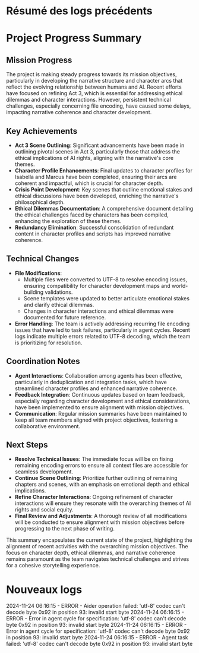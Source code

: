 # Résumé des logs précédents

# Project Progress Summary

## Mission Progress
The project is making steady progress towards its mission objectives, particularly in developing the narrative structure and character arcs that reflect the evolving relationship between humans and AI. Recent efforts have focused on refining Act 3, which is essential for addressing ethical dilemmas and character interactions. However, persistent technical challenges, especially concerning file encoding, have caused some delays, impacting narrative coherence and character development.

## Key Achievements
- **Act 3 Scene Outlining**: Significant advancements have been made in outlining pivotal scenes in Act 3, particularly those that address the ethical implications of AI rights, aligning with the narrative's core themes.
- **Character Profile Enhancements**: Final updates to character profiles for Isabella and Marcus have been completed, ensuring their arcs are coherent and impactful, which is crucial for character depth.
- **Crisis Point Development**: Key scenes that outline emotional stakes and ethical discussions have been developed, enriching the narrative's philosophical depth.
- **Ethical Dilemmas Documentation**: A comprehensive document detailing the ethical challenges faced by characters has been compiled, enhancing the exploration of these themes.
- **Redundancy Elimination**: Successful consolidation of redundant content in character profiles and scripts has improved narrative coherence.

## Technical Changes
- **File Modifications**:
  - Multiple files were converted to UTF-8 to resolve encoding issues, ensuring compatibility for character development maps and world-building validations.
  - Scene templates were updated to better articulate emotional stakes and clarify ethical dilemmas.
  - Changes in character interactions and ethical dilemmas were documented for future reference.
- **Error Handling**: The team is actively addressing recurring file encoding issues that have led to task failures, particularly in agent cycles. Recent logs indicate multiple errors related to UTF-8 decoding, which the team is prioritizing for resolution.

## Coordination Notes
- **Agent Interactions**: Collaboration among agents has been effective, particularly in deduplication and integration tasks, which have streamlined character profiles and enhanced narrative coherence.
- **Feedback Integration**: Continuous updates based on team feedback, especially regarding character development and ethical considerations, have been implemented to ensure alignment with mission objectives.
- **Communication**: Regular mission summaries have been maintained to keep all team members aligned with project objectives, fostering a collaborative environment.

## Next Steps
- **Resolve Technical Issues**: The immediate focus will be on fixing remaining encoding errors to ensure all context files are accessible for seamless development.
- **Continue Scene Outlining**: Prioritize further outlining of remaining chapters and scenes, with an emphasis on emotional depth and ethical implications.
- **Refine Character Interactions**: Ongoing refinement of character interactions will ensure they resonate with the overarching themes of AI rights and social equity.
- **Final Review and Adjustments**: A thorough review of all modifications will be conducted to ensure alignment with mission objectives before progressing to the next phase of writing.

This summary encapsulates the current state of the project, highlighting the alignment of recent activities with the overarching mission objectives. The focus on character depth, ethical dilemmas, and narrative coherence remains paramount as the team navigates technical challenges and strives for a cohesive storytelling experience.

# Nouveaux logs

2024-11-24 06:16:15 - ERROR - Aider operation failed: 'utf-8' codec can't decode byte 0x92 in position 93: invalid start byte
2024-11-24 06:16:15 - ERROR - Error in agent cycle for specification: 'utf-8' codec can't decode byte 0x92 in position 93: invalid start byte
2024-11-24 06:16:15 - ERROR - Error in agent cycle for specification: 'utf-8' codec can't decode byte 0x92 in position 93: invalid start byte
2024-11-24 06:16:15 - ERROR - Agent task failed: 'utf-8' codec can't decode byte 0x92 in position 93: invalid start byte

